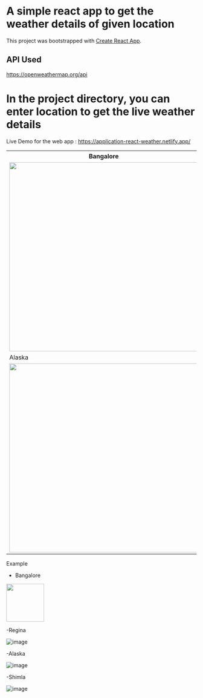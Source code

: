 # A simple react app to get the weather details of given location

This project was bootstrapped with [Create React App](https://github.com/facebook/create-react-app).

## API Used

https://openweathermap.org/api

# In the project directory, you can enter location to get the live weather details

Live Demo for the web app : https://application-react-weather.netlify.app/

<html>
<head>

</head>
<body>


<table>
  <tr>
    <th>Bangalore</th>
    <th>Regina</th>
  </tr>
  <tr>
    <td><img src="https://user-images.githubusercontent.com/82048817/168414930-1c05aae4-89f8-40b0-8717-573cfd41ac3b.png" width="500"></td>
    <td><img src="https://user-images.githubusercontent.com/82048817/168414942-2a25b4aa-2553-482f-addc-159c16853322.png" width="500"></td>
  </tr>
  <tr>
    <td>Alaska</td>
    <td>Shimla</td>
  </tr>
    <tr>
    <td><img src="https://user-images.githubusercontent.com/82048817/168414993-21baadad-7130-4a27-ba10-996fb2e21660.png" width="500"></td>
    <td><img src="https://user-images.githubusercontent.com/82048817/168415005-3cee43bb-9f43-4804-ab60-b404da31e058.png" width="500"></td>
  </tr>
</table>

</body>
</html>

Example
- Bangalore 

<img src="https://user-images.githubusercontent.com/82048817/168414930-1c05aae4-89f8-40b0-8717-573cfd41ac3b.png" width="100">

-Regina

![image](https://user-images.githubusercontent.com/82048817/168414942-2a25b4aa-2553-482f-addc-159c16853322.png)

-Alaska

![image](https://user-images.githubusercontent.com/82048817/168414993-21baadad-7130-4a27-ba10-996fb2e21660.png)

-Shimla

![image](https://user-images.githubusercontent.com/82048817/168415005-3cee43bb-9f43-4804-ab60-b404da31e058.png)

